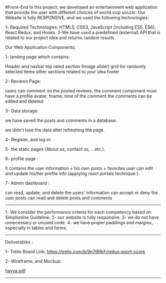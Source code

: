 #Front-End
In this project, we developed an entertainment web application that provide the user with different choices of world-cup soccer. 
Our Website is fully RESPONSIVE, and we used the following technologies: 

1- Required Technologies: HTML5, CSS3, JavaScript (including ES5, ES6), React Redux, and Hooks. 
2-We have used a predefined (external) API that is related to our project idea and returns random results.

Our Web Application Components: 

1- landing page which contains:

Header and navbar
top rated section (Image slider)
grid for randomly selected items
other sections related to your idea
footer

2- Reviews Page:

users can comment on the posted reviews.
the comment component must have a profile avatar, fname, time of the comment
the comments can be edited and deleted
​


3- Data storage:

we have saved the posts and comments in a database.

we didn't  lose the data after refreshing the page.


4- Register, and log in:

5- the static pages (About us, contact us, ...etc.).

6- profile page :

It contains the user information + his own posts + favorites
user can edit and update his/her profile info (applying react portals technique )
​

7- Admin dashboard :

can read, update, and delete the users' information
can accept or deny the user posts
can read and delete posts and comments


----------------------------------------------------------------

1- We consider the performance criteria for each competency based on Simplonline Guideline.
2- our website is fully responsive.
3- we do not have unnecessary or unused code.
4- we have proper paddings and margins, especially in tables and forms.

----------------------------------------------------------------

Deliverables :

1- Trello Board Link: https://trello.com/b/9n7tBfkF/redux-sport-score

2- Wireframe, and Mockup: 


[hayya.pdf](https://github.com/Project8-react-redux/Frondend/files/10211592/hayya.pdf)

----------------------------------------------------------------
